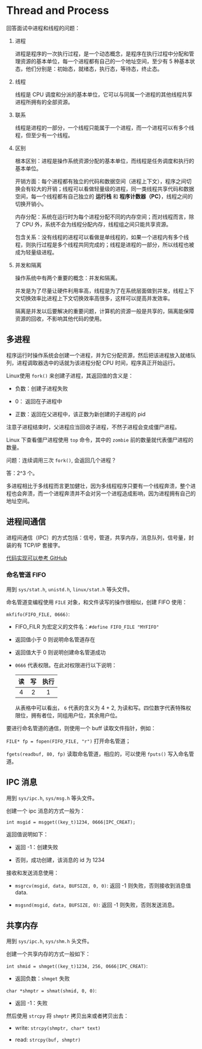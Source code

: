 # Thread and Process

回答面试中进程和线程的问题：

1. 进程

    进程是程序的一次执行过程，是一个动态概念，是程序在执行过程中分配和管理资源的基本单位，每一个进程都有自己的一个地址空间，至少有 5 种基本状态，他们分别是：初始态，就绪态，执行态，等待态，终止态。

2. 线程

    线程是 CPU 调度和分派的基本单位，它可以与同属一个进程的其他线程共享进程所拥有的全部资源。

3. 联系

    线程是进程的一部分，一个线程只能属于一个进程，而一个进程可以有多个线程，但至少有一个线程。

4. 区别

    根本区别：进程是操作系统资源分配的基本单位，而线程是任务调度和执行的基本单位。

    开销方面：每个进程都有独立的代码和数据空间（进程上下文），程序之间切换会有较大的开销；线程可以看做轻量级的进程，同一类线程共享代码和数据空间，每一个线程都有自己独立的 **运行栈** 和 **程序计数器（PC）**，线程之间的切换开销小。

    内存分配：系统在运行时为每个进程分配不同的内存空间；而对线程而言，除了 CPU 外，系统不会为线程分配内存，线程组之间只能共享资源。

    包含关系：没有线程的进程可以看做是单线程的，如果一个进程内有多个线程，则执行过程是多个线程共同完成的；线程是进程的一部分，所以线程也被成为轻量级进程。

5. 并发和隔离

    操作系统中有两个重要的概念：并发和隔离。

    并发是为了尽量让硬件利用率高，线程是为了在系统层面做到并发，线程上下文切换效率比进程上下文切换效率高很多，这样可以提高并发效率。

    隔离是并发以后要解决的重要问题，计算机的资源一般是共享的，隔离能保障资源的回收，不影响其他代码的使用。

## 多进程

程序运行时操作系统会创建一个进程，并为它分配资源，然后把该进程放入就绪队列，进程调取器选中的话就为该进程分配 CPU 时间，程序真正开始运行。

Linux使用 `fork()` 来创建子进程，其返回值的含义是：

- 负数：创建子进程失败

- 0： 返回在子进程中

- 正数：返回在父进程中，该正数为新创建的子进程的 pid

注意子进程结束时，父进程应当回收子进程，不然子进程会变成僵尸进程。

Linux 下查看僵尸进程使用 `top` 命令，其中的 `zombie` 前的数量就代表僵尸进程的数量。

问题：连续调用三次 `fork()`, 会返回几个进程？

答：2^3 个。

多进程相比于多线程而言更加健壮，因为多线程程序只要有一个线程奔溃，整个进程也会奔溃，而一个进程奔溃并不会对另一个进程造成影响，因为进程拥有自己的地址空间。

## 进程间通信

进程间通信（IPC）的方式包括：信号，管道，共享内存，消息队列，信号量，封装的有 TCP/IP 套接字。

[代码实现可以参考 GitHub](https://github.com/chenweigao/multi_thread_and_process)

### 命名管道 FIFO

用到 `sys/stat.h`, `unistd.h`, `linux/stat.h` 等头文件。

命名管道变编程使用 `FILE` 对象，和文件读写的操作很相似，创建 FIFO 使用：

`mkfifo(FIFO_FILE, 0666)`:

- FIFO_FILR 为宏定义的文件名：`#define FIFO_FILE "MYFIFO"`

- 返回值小于 0 则说明命名管道存在

- 返回值大于 0 则说明创建命名管道成功

- `0666` 代表权限。在此对权限进行以下说明：

  |  读  |  写  | 执行 |
  | :--: | :--: | :--: |
  |  4   |  2   |  1   |

    从表格中可以看出， `6`  代表的含义为 4 + 2, 为读和写。四位数字代表特殊权限位，拥有者位，同组用户位，其余用户位。

要进行命名管道的通信，则使用一个 buff 读取文件指针，例如：

`FILE* fp = fopen(FIFO_FILE, "r")` 打开命名管道；

`fgets(readbuf, 80, fp)` 读取命名管道，相应的，可以使用 `fputs()` 写入命名管道。

## IPC 消息

用到 `sys/ipc.h`, `sys/msg.h` 等头文件。

创建一个 ipc 消息的方式一般为：

`int msgid = msgget((key_t)1234, 0666|IPC_CREAT);`

返回值说明如下：

- 返回 -1：创建失败

- 否则，成功创建，该消息的 id 为 1234

接收和发送消息使用：

- `msgrcv(msgid, data, BUFSIZE, 0, 0)`: 返回 -1 则失败，否则接收到消息值 data.

- `msgsnd(msgid, data, BUFSIZE, 0)`: 返回 -1 则失败，否则发送消息。

## 共享内存

用到 `sys/ipc.h`, `sys/shm.h` 头文件。

创建一个共享内存的方式一般如下：

`int shmid = shmget((key_t)1234, 256, 0666|IPC_CREAT)`:

- 返回负数：`shmget` 失败

`char *shmptr = shmat(shmid, 0, 0)`:

- 返回 -1：失败

然后使用 `strcpy` 将 `shmptr` 拷贝出来或者拷贝出去：

- write: `strcpy(shmptr, char* text)`

- read: `strcpy(buf, shmptr)`